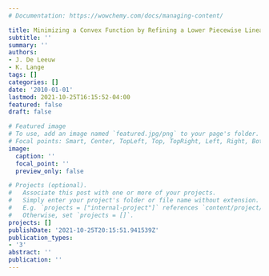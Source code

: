 ```yaml
---
# Documentation: https://wowchemy.com/docs/managing-content/

title: Minimizing a Convex Function by Refining a Lower Piecewise Linear Envelope
subtitle: ''
summary: ''
authors:
- J. De Leeuw
- K. Lange
tags: []
categories: []
date: '2010-01-01'
lastmod: 2021-10-25T16:15:52-04:00
featured: false
draft: false

# Featured image
# To use, add an image named `featured.jpg/png` to your page's folder.
# Focal points: Smart, Center, TopLeft, Top, TopRight, Left, Right, BottomLeft, Bottom, BottomRight.
image:
  caption: ''
  focal_point: ''
  preview_only: false

# Projects (optional).
#   Associate this post with one or more of your projects.
#   Simply enter your project's folder or file name without extension.
#   E.g. `projects = ["internal-project"]` references `content/project/deep-learning/index.md`.
#   Otherwise, set `projects = []`.
projects: []
publishDate: '2021-10-25T20:15:51.941539Z'
publication_types:
- '3'
abstract: ''
publication: ''
---
```

